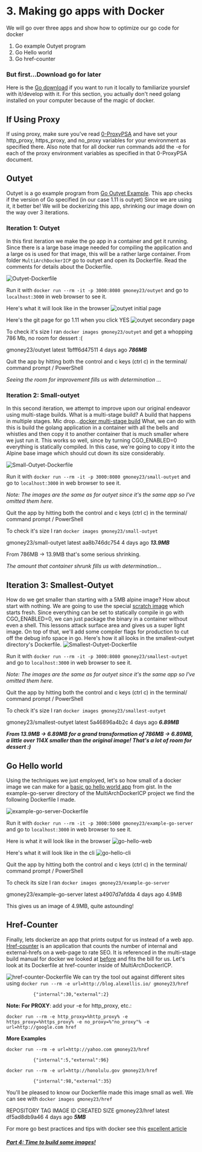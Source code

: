 # 3. Making go apps with Docker
We will go over three apps and show how to optimize our go code for docker
1. Go example Outyet program
2. Go Hello world
3. Go href-counter

### But first...Download go for later
Here is the [Go download](https://golang.org/dl/) if you want to run it locally to familiarize yourslef with it/develop with it. For this section, you actually don't need golang installed on your computer because of the magic of docker.

## If Using Proxy
If using proxy, make sure you've read [0-ProxyPSA](0-ProxyPSA.md) and have set your http_proxy, https_proxy, and no_proxy variables for your environment as specified there. Also note that for all docker run commands add the -e for each of the proxy environment variables as specified in that 0-ProxyPSA document.

## Outyet
Outyet is a go example program from [Go Outyet Example](https://github.com/golang/example/tree/master/outyet). This app checks if the version of Go specified (in our case 1.11 is outyet) Since we are using it, it better be! We will be dockerizing this app, shrinking our image down on the way over 3 iterations.
### Iteration 1: Outyet
In this first iteration we make the go app in a container and get it running. Since there is a large base image needed for compiling the application and a large os is used for that image, this will be a rather large container. From folder `MultiArchDockerICP` go to outyet and open its Dockerfile. Read the comments for details about the Dockerfile.

![Outyet-Dockerfile](../images/outyet-Dockerfile.png)

Run it with `docker run --rm -it -p 3000:8080 gmoney23/outyet` and go to `localhost:3000` in web browser to see it.

Here's what it will look like in the browser ![outyet initial page](../images/outyet-page.png)

Here's the git page for go 1.11 when you click YES ![outyet secondary page](../images/outyet-link.PNG)

To check it's size I ran `docker images gmoney23/outyet`
and get a whopping 786 Mb, no room for dessert :(

gmoney23/outyet     latest              1bfff6d47511        4 days ago          ***786MB***

Quit the app by hitting both the control and c keys (ctrl c) in the terminal/ command prompt / PowerShell

*Seeing the room for improvement fills us with determination ...*

### Iteration 2: Small-outyet
In this second iteration, we attempt to improve upon our original endeavor using multi-stage builds. What is a multi-stage build? A build that happens in multiple stages. Mic drop...[docker multi-stage build](https://docs.docker.com/develop/develop-images/multistage-build/) What, we can do with this is build the golang application in a container with all the bells and whistles and then copy it to another container that is much smaller where we just run it. This works so well, since by turning CGO_ENABLED=0 everything is statically compiled. In this case, we're going to copy it into the Alpine base image which should cut down its size considerably.

![Small-Outyet-Dockerfile](../images/small-outyet-Dockerfile.png)

Run it with `docker run --rm -it -p 3000:8080 gmoney23/small-outyet` and go to `localhost:3000` in web browser to see it.

*Note: The images are the same as for outyet since it's the same app so I've omitted them here.*

Quit the app by hitting both the control and c keys (ctrl c) in the terminal/ command prompt / PowerShell

To check it's size I ran `docker images gmoney23/small-outyet`

gmoney23/small-outyet   latest              aa8b746dc754        4 days ago          ***13.9MB***

From 786MB -> 13.9MB that's some serious shrinking.

*The amount that container shrunk fills us with determination...*

## Iteration 3: Smallest-Outyet
How do we get smaller than starting with a 5MB alpine image? How about start with nothing. We are going to use the special [scratch image](https://hub.docker.com/_/scratch/) which starts fresh. Since everything can be set to statically compile in go with CGO_ENABLED=0, we can just package the binary in a container without even a shell. This lessons attack surface area and gives us a super light image. On top of that, we'll add some compiler flags for production to cut off the debug info space in go. Here's how it all looks in the smallest-outyet directory's Dockerfile.
![Smallest-Outyet-Dockerfile](../images/smallest-outyet-Dockerfile.png)

Run it with `docker run --rm -it -p 3000:8080 gmoney23/smallest-outyet` and go to `localhost:3000` in web browser to see it.

*Note: The images are the same as for outyet since it's the same app so I've omitted them here.*

Quit the app by hitting both the control and c keys (ctrl c) in the terminal/ command prompt / PowerShell

To check it's size I ran `docker images gmoney23/smallest-outyet`

gmoney23/smallest-outyet   latest              5a46896a4b2c        4 days ago          ***6.89MB***

***From 13.9MB -> 6.89MB for a grand transformation of 786MB -> 6.89MB, a little over 114X smaller than the original image! That's a lot of room for dessert :)***
## Go Hello world
Using the techniques we just employed, let's so how small of a docker image we can make for a [basic go hello world app](https://gist.github.com/enricofoltran/10b4a980cd07cb02836f70a4ab3e72d7) from gist.
In the example-go-server directory of the MultiArchDockerICP project we find the following Dockerfile I made.

![example-go-server-Dockerfile](../images/example-go-server-Dockerfile.png)

Run it with `docker run --rm -it -p 3000:5000 gmoney23/example-go-server` and go to `localhost:3000` in web browser to see it.

Here is what it will look like in the browser ![go-hello-web](../images/go-hello.PNG)

Here's what it will look like in the cli ![go-hello-cli](../images/go-hello-cli.png)

Quit the app by hitting both the control and c keys (ctrl c) in the terminal/ command prompt / PowerShell

To check its size I ran `docker images gmoney23/example-go-server`

gmoney23/example-go-server   latest              a4907d7afdda        4 days ago          4.9MB

This gives us an image of 4.9MB, quite astounding!

## Href-Counter
Finally, lets dockerize an app that prints output for us instead of a web app. [Href-counter](https://github.com/alexellis/href-counter) is an application that counts the number of internal and external-hrefs on a web-page to rate SEO. It is referenced in the multi-stage build manual for docker we looked at [before](https://docs.docker.com/develop/develop-images/multistage-build/) and fits the bill for us. Let's look at its Dockerfile at href-counter inside of MultiArchDockerICP.

![href-counter-Dockerfile](../images/href-counter-Dockerfile.png)
We can try the tool out against different sites using `docker run --rm -e url=http://blog.alexellis.io/ gmoney23/href`

              {"internal":30,"external":2}

**Note: For PROXY**: add your -e for http_proxy, etc.:

`docker run --rm -e http_proxy=%http_proxy% -e https_proxy=%https_proxy% -e no_proxy=%"no_proxy"% -e url=http://google.com href`

**More Examples**

`docker run --rm -e url=http://yahoo.com gmoney23/href`

              {"internal":5,"external":96}
`docker run --rm -e url=http://honolulu.gov gmoney23/href`

              {"internal":98,"external":35}
You'll be pleased to know our Dockerfile made this image small as well. We can see with `docker images gmoney23/href`

REPOSITORY          TAG                 IMAGE ID            CREATED             SIZE
gmoney23/href       latest              df5ad8db9a46        4 days ago          ***5MB***

For more go best practices and tips with docker see this [excellent article](https://blog.docker.com/2016/09/docker-golang/)

##### [Part 4: Time to build some images!](4-Build-MultiArch.md)
